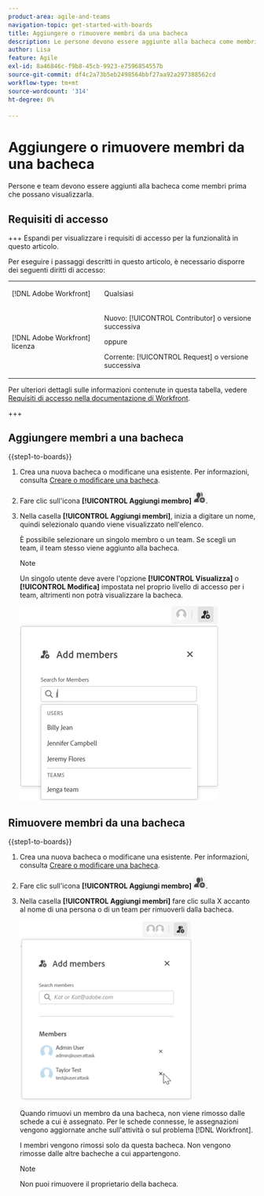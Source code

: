 ```yaml
---
product-area: agile-and-teams
navigation-topic: get-started-with-boards
title: Aggiungere o rimuovere membri da una bacheca
description: Le persone devono essere aggiunte alla bacheca come membri prima che possano visualizzare la bacheca e essere assegnate alle schede.
author: Lisa
feature: Agile
exl-id: 8a46846c-f9b8-45cb-9923-e7596854557b
source-git-commit: df4c2a73b5eb2498564bbf27aa92a297388562cd
workflow-type: tm+mt
source-wordcount: '314'
ht-degree: 0%

---
```


# Aggiungere o rimuovere membri da una bacheca

Persone e team devono essere aggiunti alla bacheca come membri prima che possano visualizzarla.

## Requisiti di accesso

+++ Espandi per visualizzare i requisiti di accesso per la funzionalità in questo articolo.

Per eseguire i passaggi descritti in questo articolo, è necessario disporre dei seguenti diritti di accesso:

<table style="table-layout:auto"> 
 <col> 
 <col> 
 <tbody> 
  <tr> 
   <td role="rowheader">[!DNL Adobe Workfront]</td> 
   <td> <p>Qualsiasi</p> </td> 
  </tr> 
  <tr> 
   <td role="rowheader">[!DNL Adobe Workfront] licenza</td> 
   <td> 
   <p>Nuovo: [!UICONTROL Contributor] o versione successiva</p> 
   <p>oppure</p>
   <p>Corrente: [!UICONTROL Request] o versione successiva</p>
   </td> 
  </tr> 
 </tbody> 
</table>

Per ulteriori dettagli sulle informazioni contenute in questa tabella, vedere [Requisiti di accesso nella documentazione di Workfront](/help/quicksilver/administration-and-setup/add-users/access-levels-and-object-permissions/access-level-requirements-in-documentation.md).

+++

## Aggiungere membri a una bacheca

{{step1-to-boards}}

1. Crea una nuova bacheca o modificane una esistente. Per informazioni, consulta [Creare o modificare una bacheca](../../agile/get-started-with-boards/create-edit-board.md).
1. Fare clic sull&#39;icona **[!UICONTROL Aggiungi membro]** ![Aggiungi membri](assets/boards-addmember-spectrum-25x25.png).
1. Nella casella **[!UICONTROL Aggiungi membri]**, inizia a digitare un nome, quindi selezionalo quando viene visualizzato nell&#39;elenco.

   È possibile selezionare un singolo membro o un team. Se scegli un team, il team stesso viene aggiunto alla bacheca.

   >[!NOTE]
   >
   >Un singolo utente deve avere l&#39;opzione **[!UICONTROL Visualizza]** o **[!UICONTROL Modifica]** impostata nel proprio livello di accesso per i team, altrimenti non potrà visualizzare la bacheca.


   ![Aggiungi membri alla bacheca](assets/boards-add-members.png)

## Rimuovere membri da una bacheca

{{step1-to-boards}}

1. Crea una nuova bacheca o modificane una esistente. Per informazioni, consulta [Creare o modificare una bacheca](../../agile/get-started-with-boards/create-edit-board.md).
1. Fare clic sull&#39;icona **[!UICONTROL Aggiungi membro]** ![Aggiungi membri](assets/boards-addmember-spectrum-25x25.png).
1. Nella casella **[!UICONTROL Aggiungi membri]** fare clic sulla X accanto al nome di una persona o di un team per rimuoverli dalla bacheca.

   ![Rimuovi membro dalla bacheca](assets/boards-remove-member-from-board-350x367.png)

   Quando rimuovi un membro da una bacheca, non viene rimosso dalle schede a cui è assegnato. Per le schede connesse, le assegnazioni vengono aggiornate anche sull&#39;attività o sul problema [!DNL Workfront].

   I membri vengono rimossi solo da questa bacheca. Non vengono rimosse dalle altre bacheche a cui appartengono.

   >[!NOTE]
   >
   >Non puoi rimuovere il proprietario della bacheca.
